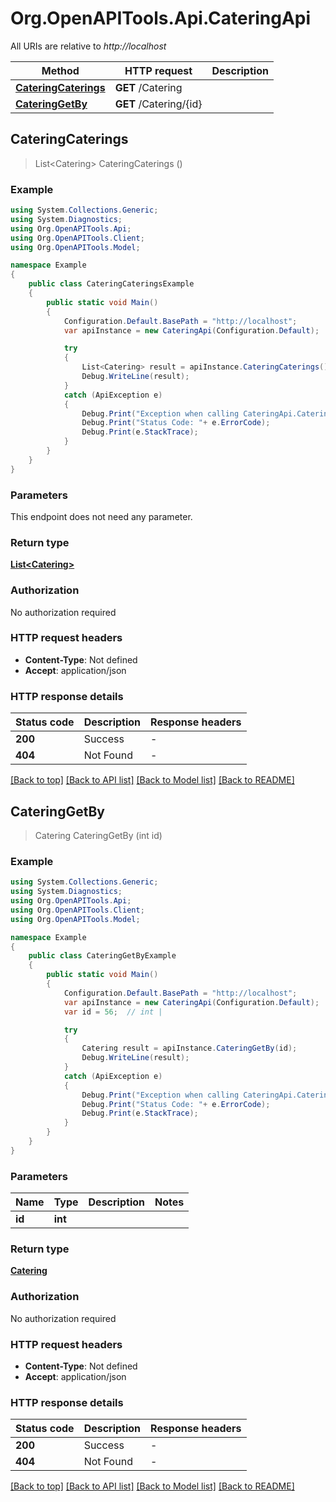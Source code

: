 # Org.OpenAPITools.Api.CateringApi

All URIs are relative to *http://localhost*

Method | HTTP request | Description
------------- | ------------- | -------------
[**CateringCaterings**](CateringApi.md#cateringcaterings) | **GET** /Catering | 
[**CateringGetBy**](CateringApi.md#cateringgetby) | **GET** /Catering/{id} | 



## CateringCaterings

> List&lt;Catering&gt; CateringCaterings ()



### Example

```csharp
using System.Collections.Generic;
using System.Diagnostics;
using Org.OpenAPITools.Api;
using Org.OpenAPITools.Client;
using Org.OpenAPITools.Model;

namespace Example
{
    public class CateringCateringsExample
    {
        public static void Main()
        {
            Configuration.Default.BasePath = "http://localhost";
            var apiInstance = new CateringApi(Configuration.Default);

            try
            {
                List<Catering> result = apiInstance.CateringCaterings();
                Debug.WriteLine(result);
            }
            catch (ApiException e)
            {
                Debug.Print("Exception when calling CateringApi.CateringCaterings: " + e.Message );
                Debug.Print("Status Code: "+ e.ErrorCode);
                Debug.Print(e.StackTrace);
            }
        }
    }
}
```

### Parameters

This endpoint does not need any parameter.

### Return type

[**List&lt;Catering&gt;**](Catering.md)

### Authorization

No authorization required

### HTTP request headers

- **Content-Type**: Not defined
- **Accept**: application/json


### HTTP response details
| Status code | Description | Response headers |
|-------------|-------------|------------------|
| **200** | Success |  -  |
| **404** | Not Found |  -  |

[[Back to top]](#)
[[Back to API list]](../README.md#documentation-for-api-endpoints)
[[Back to Model list]](../README.md#documentation-for-models)
[[Back to README]](../README.md)


## CateringGetBy

> Catering CateringGetBy (int id)



### Example

```csharp
using System.Collections.Generic;
using System.Diagnostics;
using Org.OpenAPITools.Api;
using Org.OpenAPITools.Client;
using Org.OpenAPITools.Model;

namespace Example
{
    public class CateringGetByExample
    {
        public static void Main()
        {
            Configuration.Default.BasePath = "http://localhost";
            var apiInstance = new CateringApi(Configuration.Default);
            var id = 56;  // int | 

            try
            {
                Catering result = apiInstance.CateringGetBy(id);
                Debug.WriteLine(result);
            }
            catch (ApiException e)
            {
                Debug.Print("Exception when calling CateringApi.CateringGetBy: " + e.Message );
                Debug.Print("Status Code: "+ e.ErrorCode);
                Debug.Print(e.StackTrace);
            }
        }
    }
}
```

### Parameters


Name | Type | Description  | Notes
------------- | ------------- | ------------- | -------------
 **id** | **int**|  | 

### Return type

[**Catering**](Catering.md)

### Authorization

No authorization required

### HTTP request headers

- **Content-Type**: Not defined
- **Accept**: application/json


### HTTP response details
| Status code | Description | Response headers |
|-------------|-------------|------------------|
| **200** | Success |  -  |
| **404** | Not Found |  -  |

[[Back to top]](#)
[[Back to API list]](../README.md#documentation-for-api-endpoints)
[[Back to Model list]](../README.md#documentation-for-models)
[[Back to README]](../README.md)

